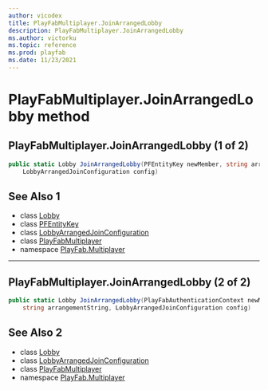 ```yaml
---
author: vicodex
title: PlayFabMultiplayer.JoinArrangedLobby
description: PlayFabMultiplayer.JoinArrangedLobby
ms.author: victorku
ms.topic: reference
ms.prod: playfab
ms.date: 11/23/2021
---
```


# PlayFabMultiplayer.JoinArrangedLobby method
## PlayFabMultiplayer.JoinArrangedLobby (1 of 2)

```csharp
public static Lobby JoinArrangedLobby(PFEntityKey newMember, string arrangementString, 
    LobbyArrangedJoinConfiguration config)
```

## See Also 1

* class [Lobby](../Lobby.md)
* class [PFEntityKey](../PFEntityKey.md)
* class [LobbyArrangedJoinConfiguration](../LobbyArrangedJoinConfiguration.md)
* class [PlayFabMultiplayer](../PlayFabMultiplayer.md)
* namespace [PlayFab.Multiplayer](../../PlayFabMultiplayerSDK.md)

---

## PlayFabMultiplayer.JoinArrangedLobby (2 of 2)

```csharp
public static Lobby JoinArrangedLobby(PlayFabAuthenticationContext newMember, 
    string arrangementString, LobbyArrangedJoinConfiguration config)
```

## See Also 2

* class [Lobby](../Lobby.md)
* class [LobbyArrangedJoinConfiguration](../LobbyArrangedJoinConfiguration.md)
* class [PlayFabMultiplayer](../PlayFabMultiplayer.md)
* namespace [PlayFab.Multiplayer](../../PlayFabMultiplayerSDK.md)

